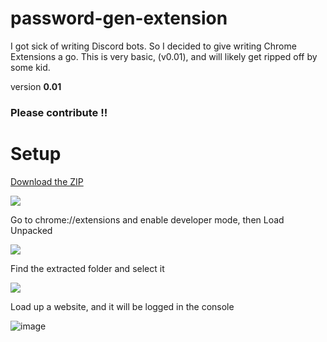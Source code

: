 # password-gen-extension
I got sick of writing Discord bots. So I decided to give writing Chrome Extensions a go. This is very basic, (v0.01), and will likely get ripped off by some kid.

version **0.01**

### Please contribute !!

# Setup
[Download the ZIP](https://uploads.sparkfire298.com/passwordgen.zip)

![](https://files.catbox.moe/qa6qi5.png)


Go to chrome://extensions and enable developer mode, then Load Unpacked

![](https://files.catbox.moe/qibu8y.png)


Find the extracted folder and select it

![](https://github.com/sparkfire298/password-gen-extension/assets/70364739/b1606f5b-964b-4ca5-a9d1-8a36a7a386d5)

Load up a website, and it will be logged in the console

![image](https://github.com/sparkfire298/password-gen-extension/assets/70364739/0bb7bd58-ede6-4de5-8710-19aa2d123405)



